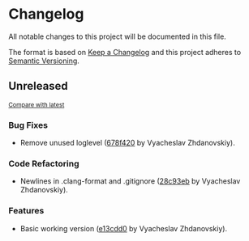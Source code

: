 # Changelog
All notable changes to this project will be documented in this file.

The format is based on [Keep a Changelog](http://keepachangelog.com/en/1.0.0/)
and this project adheres to [Semantic Versioning](http://semver.org/spec/v2.0.0.html).

## Unreleased

<small>[Compare with latest](https://github.com/ZeronSix/naval/compare/476539231851f77c20c63867df92dbfe464c8686...HEAD)</small>

### Bug Fixes
- Remove unused loglevel ([678f420](https://github.com/ZeronSix/naval/commit/678f420df638c234fbf10f7ceaffcf6bbef96132) by Vyacheslav Zhdanovskiy).

### Code Refactoring
- Newlines in .clang-format and .gitignore ([28c93eb](https://github.com/ZeronSix/naval/commit/28c93ebce2c15d68d8936490cda9401f472cd6f8) by Vyacheslav Zhdanovskiy).

### Features
- Basic working version ([e13cdd0](https://github.com/ZeronSix/naval/commit/e13cdd0274ec2c6805b249d6675fee9f4858d4fd) by Vyacheslav Zhdanovskiy).


